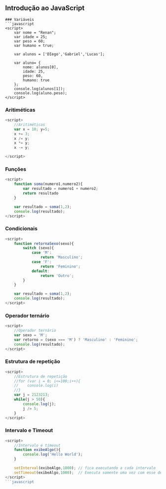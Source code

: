 ## Introdução ao JavaScript

```
### Variáveis
```javascript
<script>
    var nome = "Renan";
    var idade = 25;
    var peso = 60;
    var humano = true;

    var alunos = ['DIego','Gabriel','Lucas'];

    var aluno= {
        nome: alunos[0],
        idade: 25,
        peso: 60,
        humano: true
    };
    console.log(alunos[1]);
    console.log(aluno.peso);
</script>
```

### Aritiméticas
```javascript
<script>
    //Aritiméticas
    var x = 10; y=5;
    x += 3;
    x /= y;
    x *= y;
    x -= y;

</script>
```
### Funções
```javascript
<script>
    function soma(numero1,numero2){
        var resultado = numero1 + numero2;
        return resultado
    }

    var resultado = soma(1,2);
    console.log(resultado);
</script>
```
### Condicionais 
```javascript
<script>
    function retornaSexo(sexo){
        switch (sexo){
            case 'M':
                return 'Masculino';
            case 'F':
                return 'Feminino';
            default:
                return 'Outro';
        }
    }

    var resultado = soma(1,2);
    console.log(resultado);
</script>
```

### Operador ternário
```javascript
<script>
    //Operador ternário
    var sexo = 'M';
    var retorno = (sexo === 'M') ? 'Masculino' : 'Feminino';
    console.log(resultado);
</script>
```
### Estrutura de repetição
```javascript
<script>
    //Estrutura de repetição
    //for (var i = 0; i<=100;i++){
    //    console.log(i)
    //}
    var j = 2123213;
    while(j > 50){
        console.log(j);
        j /= 5;
    }
</script>
```
### Intervalo e Timeout
```javascript
<script>
    //Intervalo e timeout
    function exibeAlgo(){
        console.log('Hello World');
    }

    setInterval(exibeAlgo,1000); // fica executando a cada intervalo
    setTimeout(exibeAlgo,1000);  // Executa somente uma vez com esse delay
</script>
```javascript
